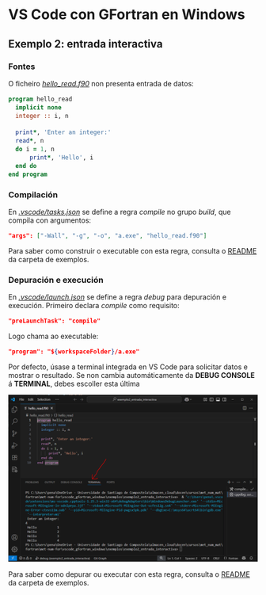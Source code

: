 # VS Code con GFortran en Windows

## Exemplo 2: entrada interactiva

### Fontes

O ficheiro [*hello_read.f90*](./hello_read.f90) non presenta entrada de datos:

```fortran
program hello_read
  implicit none
  integer :: i, n

  print*, 'Enter an integer:'
  read*, n
  do i = 1, n
      print*, 'Hello', i
  end do
end program  
```

### Compilación

En [*.vscode/tasks.json*](./.vscode/tasks.json) se define a regra _compile_ no grupo _build_, que compila con argumentos:

```json
"args": ["-Wall", "-g", "-o", "a.exe", "hello_read.f90"]
```

Para saber como construir o executable con esta regra, consulta o [README](../README.md#Compilación) da carpeta de exemplos.

### Depuración e execución

En [*.vscode/launch.json*](./.vscode/launch.json) se define a regra _debug_ para depuración e execución. Primeiro declara _compile_ como requisito:
```json
"preLaunchTask": "compile"
```
Logo chama ao executable:
```json
"program": "${workspaceFolder}/a.exe"
```

Por defecto, úsase a terminal integrada en VS Code para solicitar datos e mostrar o resultado. Se non cambia automáticamente da **DEBUG CONSOLE** á **TERMINAL**, debes escoller esta última 

![Terminal interna](./images/terminal_interna.png)

Para saber como depurar ou executar con esta regra, consulta o [README](../README.md#Depuración-e-execución) da carpeta de exemplos.
